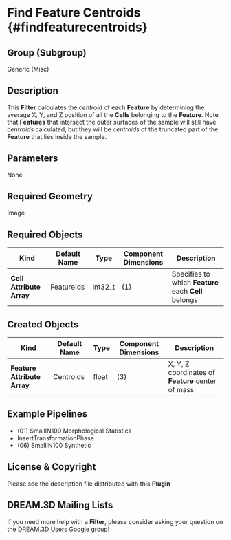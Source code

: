 Find Feature Centroids {#findfeaturecentroids}
=============

## Group (Subgroup) ##

Generic (Misc)

## Description ##

This **Filter** calculates the _centroid_ of each **Feature** by determining the average X, Y, and Z position of all the **Cells** belonging to the **Feature**. Note that **Features** that intersect the outer surfaces of the sample will still have _centroids_ calculated, but they will be _centroids_ of the truncated part of the **Feature** that lies inside the sample.

## Parameters ##

None

## Required Geometry ##

Image

## Required Objects ##

| Kind | Default Name | Type | Component Dimensions | Description |
|------|--------------|------|----------------------|-------------|
| **Cell Attribute Array** | FeatureIds | int32_t | (1) | Specifies to which **Feature** each **Cell** belongs |

## Created Objects ##

| Kind | Default Name | Type | Component Dimensions | Description |
|------|--------------|------|----------------------|-------------|
| **Feature Attribute Array** | Centroids | float | (3) | X, Y, Z coordinates of **Feature** center of mass |

## Example Pipelines ##

+ (01) SmallIN100 Morphological Statistics
+ InsertTransformationPhase
+ (06) SmallIN100 Synthetic

## License & Copyright ##

Please see the description file distributed with this **Plugin**

## DREAM.3D Mailing Lists ##

If you need more help with a **Filter**, please consider asking your question on the [DREAM.3D Users Google group!](https://groups.google.com/forum/?hl=en#!forum/dream3d-users)


